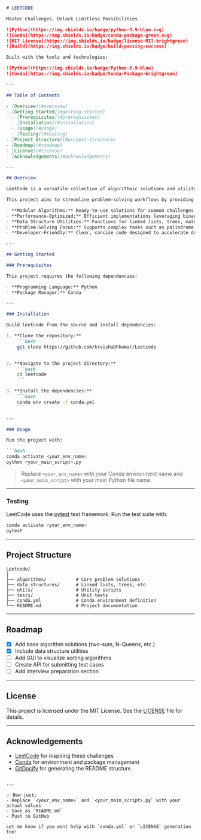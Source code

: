 
````markdown
# LEETCODE

Master Challenges, Unlock Limitless Possibilities

![Python](https://img.shields.io/badge/python-3.9-blue.svg)
![Conda](https://img.shields.io/badge/conda-package-green.svg)
![MIT License](https://img.shields.io/badge/license-MIT-brightgreen)
![Build](https://img.shields.io/badge/build-passing-success)

Built with the tools and technologies:

![Python](https://img.shields.io/badge/Python-3.9-blue)
![Conda](https://img.shields.io/badge/Conda-Package-brightgreen)

---

## Table of Contents

- [Overview](#overview)
- [Getting Started](#getting-started)
  - [Prerequisites](#prerequisites)
  - [Installation](#installation)
  - [Usage](#usage)
  - [Testing](#testing)
- [Project Structure](#project-structure)
- [Roadmap](#roadmap)
- [License](#license)
- [Acknowledgements](#acknowledgements)

---

## Overview

LeetCode is a versatile collection of algorithmic solutions and utility functions crafted to help developers efficiently solve complex coding challenges. It covers a broad spectrum of problems, from sorting and searching to advanced backtracking and dynamic programming, all optimized for performance.

This project aims to streamline problem-solving workflows by providing reliable, reusable code components. The core features include:

- **Modular Algorithms:** Ready-to-use solutions for common challenges like two-sum, N-Queens, and maximum subarray.
- **Performance-Optimized:** Efficient implementations leveraging binary search, hash maps, and in-place operations.
- **Data Structure Utilities:** Functions for linked lists, trees, matrices, and datastreams to simplify data manipulation.
- **Problem-Solving Focus:** Supports complex tasks such as palindrome detection, subset sums, and matrix traversal.
- **Developer-Friendly:** Clear, concise code designed to accelerate development and learning.

---

## Getting Started

### Prerequisites

This project requires the following dependencies:

- **Programming Language:** Python
- **Package Manager:** Conda

---

### Installation

Build leetcode from the source and install dependencies:

1. **Clone the repository:**
    ```bash
    git clone https://github.com/krvishabhkumar/Leetcode
    ```

2. **Navigate to the project directory:**
    ```bash
    cd leetcode
    ```

3. **Install the dependencies:**
    ```bash
    conda env create -f conda.yml
    ```

---

### Usage

Run the project with:

```bash
conda activate <your_env_name>
python <your_main_script>.py
````

> Replace `<your_env_name>` with your Conda environment name and `<your_main_script>` with your main Python file name.

---

### Testing

LeetCode uses the [pytest](https://docs.pytest.org/) test framework. Run the test suite with:

```bash
conda activate <your_env_name>
pytest
```

---

## Project Structure

```
Leetcode/
│
├── algorithms/           # Core problem solutions
├── data_structures/      # Linked lists, trees, etc.
├── utils/                # Utility scripts
├── tests/                # Unit tests
├── conda.yml             # Conda environment definition
└── README.md             # Project documentation
```

---

## Roadmap

* [x] Add base algorithm solutions (two-sum, N-Queens, etc.)
* [x] Include data structure utilities
* [ ] Add GUI to visualize sorting algorithms
* [ ] Create API for submitting test cases
* [ ] Add interview preparation section

---

## License

This project is licensed under the MIT License. See the [LICENSE](LICENSE) file for details.

---

## Acknowledgements

* [LeetCode](https://leetcode.com) for inspiring these challenges
* [Conda](https://docs.conda.io/) for environment and package management
* [GitDocify](https://gitdocify.com) for generating the README structure

```

---

✅ Now just:
- Replace `<your_env_name>` and `<your_main_script>.py` with your actual values
- Save as `README.md`
- Push to GitHub

Let me know if you want help with `conda.yml` or `LICENSE` generation too!
```
